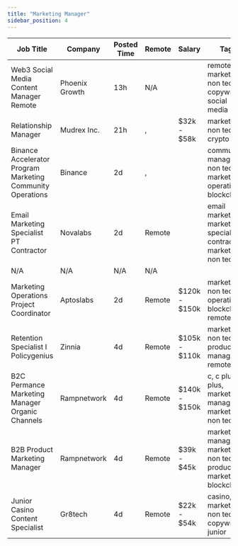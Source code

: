 ```yaml
---
title: "Marketing Manager"
sidebar_position: 4
---
```


| Job Title | Company | Posted Time | Remote | Salary | Tags | Apply Link |
|-----------|---------|-------------|--------|--------|------|------------|
| Web3 Social Media Content Manager Remote | Phoenix Growth | 13h | N/A |  | remote, marketing, non tech, copywriting, social media | [Apply](https://web3.career/web3-social-media-content-manager-remote-phoenix-growth/67094) |
| Relationship Manager | Mudrex Inc. | 21h | , | $32k - $58k | marketing, non tech, crypto | [Apply](https://web3.career/relationship-manager-mudrexinc/98553) |
| Binance Accelerator Program Marketing Community Operations | Binance | 2d | , |  | community manager, non tech, marketing, operations, blockchain | [Apply](https://web3.career/binance-accelerator-program-marketing-community-operations-binance/98475) |
| Email Marketing Specialist PT Contractor | Novalabs | 2d | Remote |  | email marketing, marketing specialist, contractor, marketing, non tech | [Apply](https://web3.career/email-marketing-specialist-pt-contractor-novalabs/98383) |
| N/A | N/A | N/A | N/A |  |  | [Apply](https://web3.career/metana) |
| Marketing Operations Project Coordinator | Aptoslabs | 2d | Remote | $120k - $150k | marketing, non tech, operations, blockchain, remote | [Apply](https://web3.career/marketing-operations-project-coordinator-aptoslabs/98343) |
| Retention Specialist I Policygenius | Zinnia | 4d | Remote | $105k - $110k | marketing, non tech, product manager, remote | [Apply](https://web3.career/retention-specialist-i-policygenius-zinnia/97588) |
| B2C Permance Marketing Manager Organic Channels | Rampnetwork | 4d | Remote | $140k - $150k | c, c plus plus, marketing manager, marketing, non tech | [Apply](https://web3.career/b2c-performance-marketing-manager-organic-channels-rampnetwork/95812) |
| B2B Product Marketing Manager | Rampnetwork | 4d | Remote | $39k - $45k | marketing manager, marketing, non tech, product marketing, blockchain | [Apply](https://web3.career/b2b-product-marketing-manager-rampnetwork/95811) |
| Junior Casino Content Specialist | Gr8tech | 4d | Remote | $22k - $54k | casino, marketing, non tech, copywriting, junior | [Apply](https://web3.career/junior-casino-content-specialist-gr8tech/98124) |
